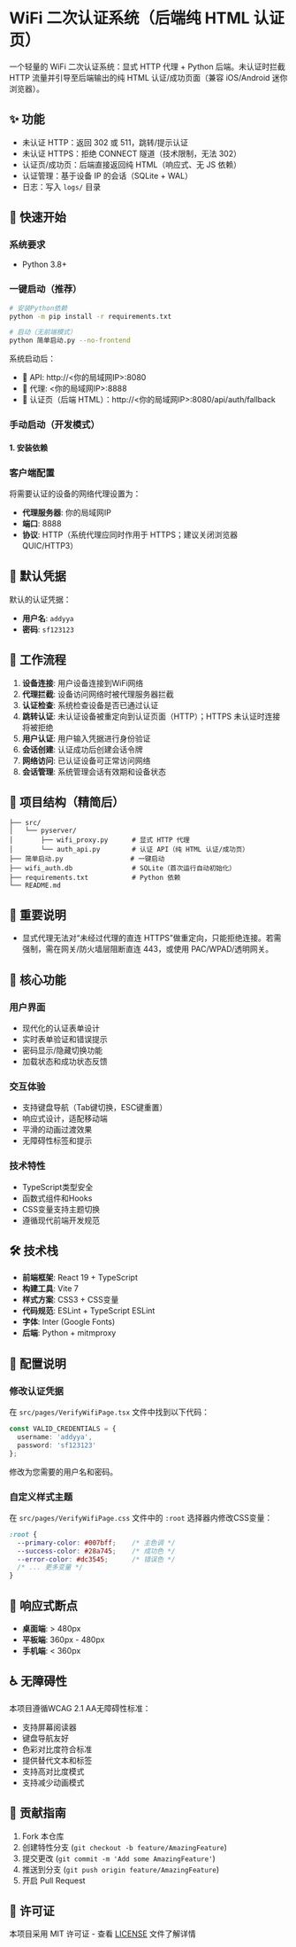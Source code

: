 # WiFi 二次认证系统（后端纯 HTML 认证页）

一个轻量的 WiFi 二次认证系统：显式 HTTP 代理 + Python 后端。未认证时拦截 HTTP 流量并引导至后端输出的纯 HTML 认证/成功页面（兼容 iOS/Android 迷你浏览器）。

## ✨ 功能
- 未认证 HTTP：返回 302 或 511，跳转/提示认证
- 未认证 HTTPS：拒绝 CONNECT 隧道（技术限制，无法 302）
- 认证页/成功页：后端直接返回纯 HTML（响应式、无 JS 依赖）
- 认证管理：基于设备 IP 的会话（SQLite + WAL）
- 日志：写入 `logs/` 目录
## 🚀 快速开始

### 系统要求

- Python 3.8+

### 一键启动（推荐）

```bash
# 安装Python依赖
python -m pip install -r requirements.txt

# 启动（无前端模式）
python 简单启动.py --no-frontend
```

系统启动后：
- 🔌 API: http://<你的局域网IP>:8080
- 📡 代理: <你的局域网IP>:8888
- 📝 认证页（后端 HTML）：http://<你的局域网IP>:8080/api/auth/fallback

### 手动启动（开发模式）

#### 1. 安装依赖


### 客户端配置

将需要认证的设备的网络代理设置为：
- **代理服务器**: 你的局域网IP
- **端口**: 8888
- **协议**: HTTP（系统代理应同时作用于 HTTPS；建议关闭浏览器 QUIC/HTTP3）

## 🔐 默认凭据

默认的认证凭据：
- **用户名**: `addyya`
- **密码**: `sf123123`

## 🔄 工作流程

1. **设备连接**: 用户设备连接到WiFi网络
2. **代理拦截**: 设备访问网络时被代理服务器拦截
3. **认证检查**: 系统检查设备是否已通过认证
4. **跳转认证**: 未认证设备被重定向到认证页面（HTTP）；HTTPS 未认证时连接将被拒绝
5. **用户认证**: 用户输入凭据进行身份验证
6. **会话创建**: 认证成功后创建会话令牌
7. **网络访问**: 已认证设备可正常访问网络
8. **会话管理**: 系统管理会话有效期和设备状态

## 📁 项目结构（精简后）

```
├── src/
│   └── pyserver/
│       ├── wifi_proxy.py      # 显式 HTTP 代理
│       └── auth_api.py        # 认证 API（纯 HTML 认证/成功页）
├── 简单启动.py                 # 一键启动
├── wifi_auth.db               # SQLite（首次运行自动初始化）
├── requirements.txt           # Python 依赖
└── README.md
```

## 🎯 重要说明
- 显式代理无法对“未经过代理的直连 HTTPS”做重定向，只能拒绝连接。若需强制，需在网关/防火墙层阻断直连 443，或使用 PAC/WPAD/透明网关。

## 🎯 核心功能

### 用户界面
- 现代化的认证表单设计
- 实时表单验证和错误提示
- 密码显示/隐藏切换功能
- 加载状态和成功状态反馈

### 交互体验
- 支持键盘导航（Tab键切换，ESC键重置）
- 响应式设计，适配移动端
- 平滑的动画过渡效果
- 无障碍性标签和提示

### 技术特性
- TypeScript类型安全
- 函数式组件和Hooks
- CSS变量支持主题切换
- 遵循现代前端开发规范

## 🛠 技术栈

- **前端框架**: React 19 + TypeScript
- **构建工具**: Vite 7
- **样式方案**: CSS3 + CSS变量
- **代码规范**: ESLint + TypeScript ESLint
- **字体**: Inter (Google Fonts)
- **后端**: Python + mitmproxy

## 🔧 配置说明

### 修改认证凭据

在 `src/pages/VerifyWifiPage.tsx` 文件中找到以下代码：

```typescript
const VALID_CREDENTIALS = {
  username: 'addyya',
  password: 'sf123123'
};
```

修改为您需要的用户名和密码。

### 自定义样式主题

在 `src/pages/VerifyWifiPage.css` 文件中的 `:root` 选择器内修改CSS变量：

```css
:root {
  --primary-color: #007bff;    /* 主色调 */
  --success-color: #28a745;    /* 成功色 */
  --error-color: #dc3545;      /* 错误色 */
  /* ... 更多变量 */
}
```

## 📱 响应式断点

- **桌面端**: > 480px
- **平板端**: 360px - 480px  
- **手机端**: < 360px

## ♿ 无障碍性

本项目遵循WCAG 2.1 AA无障碍性标准：

- 支持屏幕阅读器
- 键盘导航友好
- 色彩对比度符合标准
- 提供替代文本和标签
- 支持高对比度模式
- 支持减少动画模式

## 🤝 贡献指南

1. Fork 本仓库
2. 创建特性分支 (`git checkout -b feature/AmazingFeature`)
3. 提交更改 (`git commit -m 'Add some AmazingFeature'`)
4. 推送到分支 (`git push origin feature/AmazingFeature`)
5. 开启 Pull Request

## 📄 许可证

本项目采用 MIT 许可证 - 查看 [LICENSE](LICENSE) 文件了解详情
